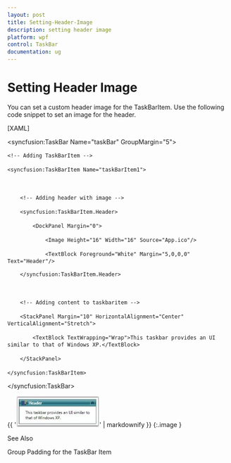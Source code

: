 ```yaml
---
layout: post
title: Setting-Header-Image
description: setting header image
platform: wpf
control: TaskBar
documentation: ug
---
```


# Setting Header Image

You can set a custom header image for the TaskBarItem. Use the following code snippet to set an image for the header.

[XAML]



<!-- Adding TaskBar that have group orientation as horizontal -->

<syncfusion:TaskBar Name="taskBar" GroupMargin="5">



    <!-- Adding TaskBarItem -->

    <syncfusion:TaskBarItem Name="taskBarItem1">



        <!-- Adding header with image -->

        <syncfusion:TaskBarItem.Header>

            <DockPanel Margin="0">

                <Image Height="16" Width="16" Source="App.ico"/>

                <TextBlock Foreground="White" Margin="5,0,0,0" 												Text="Header"/>				

</DockPanel>

        </syncfusion:TaskBarItem.Header>



        <!-- Adding content to taskbaritem -->

        <StackPanel Margin="10" HorizontalAlignment="Center" 											VerticalAlignment="Stretch">

            <TextBlock TextWrapping="Wrap">This taskbar provides an UI similar to that of Windows XP.</TextBlock>

        </StackPanel>

    </syncfusion:TaskBarItem>

</syncfusion:TaskBar>



{{ '![](Setting-Header-Image_images/Setting-Header-Image_img1.jpeg)' | markdownify }}
{:.image }




See Also

Group Padding for the TaskBar Item

